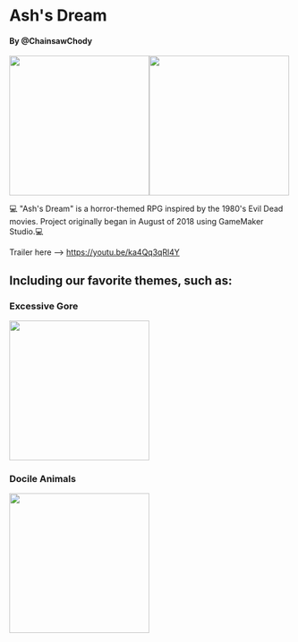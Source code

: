 # Ash's Dream
#### By @ChainsawChody

<img src="https://media.discordapp.net/attachments/480152119140155432/535751699260768266/fogtest.gif" height="250"><img src="https://media.discordapp.net/attachments/480152119140155432/502916434138234890/ashfire.gif" height="250">


💻 "Ash's Dream" is a horror-themed RPG inspired by the 1980's Evil Dead movies. Project originally began in August of 2018 using GameMaker Studio.💻

Trailer here --> https://youtu.be/ka4Qq3qRl4Y 

## Including our favorite themes, such as:
### Excessive Gore

<img src="https://media.discordapp.net/attachments/822179667846103040/895892857418817586/GIF_9-22-2021_12-00-27_PM.gif" height="250">

### Docile Animals

<img src="https://media.discordapp.net/attachments/822179667846103040/895893676302155856/GIF_9-16-2021_2-46-36_PM.gif" height="250">
